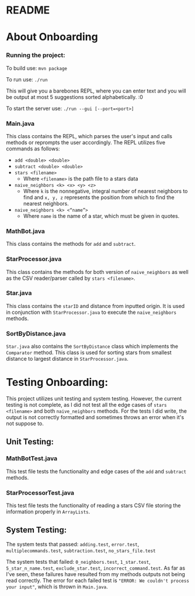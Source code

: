 # README
# About Onboarding

### Running the project:
To build use:
`mvn package`

To run use:
`./run`

This will give you a barebones REPL, where you can enter text and you will be output at most 5 suggestions sorted alphabetically. :0

To start the server use:
`./run --gui [--port=<port>]`

### Main.java
This class contains the REPL, which parses the user's input and calls methods or reprompts the user accordingly.
The REPL utilizes five commands as follows:
* `add <double> <double>`
* `subtract <double> <double>`
* `stars <filename>`
  * Where `<filename>` is the path file to a stars data
* `naive_neighbors <k> <x> <y> <z>` 
  * Where `k` is the nonnegative, integral number of nearest neighbors to find
  and `x, y, z` represents the position from which to find the nearest neighbors.
* `naive_neighbors <k> <“name”>` 
  * Where `name` is the name of a star, which must be given in quotes.

### MathBot.java
This class contains the methods for `add` and `subtract`.

### StarProcessor.java
This class contains the methods for both version of `naive_neighbors` as well as the CSV reader/parser called by `stars <filename>`.


### Star.java
This class contains the `starID` and distance from inputted origin. It is used in conjunction
with `StarProcessor.java` to execute the `naive_neighbors` methods.
### SortByDistance.java
`Star.java` also contains the `SortByDistance` class which implements the `Comparator` method. This class is used for
sorting stars from smallest distance to largest distance in `StarProcessor.java`.

# Testing Onboarding:
This project utilizes unit testing and system testing. However, the current testing is not complete, as I did not test
all the edge cases of `stars <filename>` and both `naive_neighbors` methods. For the tests I did write,
the output is not correctly formatted and sometimes throws an error when it's not suppose to.
## Unit Testing:
### MathBotTest.java
This test file tests the functionality and edge cases of the `add` and `subtract` methods.
### StarProcessorTest.java
This test file tests the functionality of reading a stars CSV file storing the information properly in `ArrayLists`.

## System Testing:
The system tests that passed: `adding.test`, `error.test`, `multiplecommands.test`, `subtraction.test`, `no_stars_file.test`

The system tests that failed: `0_neighbors.test`, `1_star.test`, `5_star_n_name.test`, `exclude_star.test`, `incorrect_command.test`.
As far as I've seen, these failures have resulted from my methods outputs not being read correctly. The error for each failed
test is `"ERROR: We couldn't process your input"`, which is thrown in `Main.java`.


